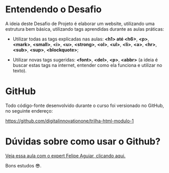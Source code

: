 # Entendendo o Desafio
 
A ideia deste Desafio de Projeto é elaborar um website, utilizando uma estrutura bem básica, utilizando tags aprendidas durante as aulas práticas:
 
- Utilizar todas as tags explicadas nas aulas: **\<h1> até \<h6>**, **\<p>**, **\<mark>**, **\<small>**, **\<i>**, **\<u>**, **\<strong>**, **\<ol>**, **\<ul>**, **\<li>**, **\<a>**, **\<hr>**, **\<sub>**, **\<sup>**, **\<blockquote>**;

- Utilizar novas tags sugeridas: **\<font>**, **\<del>**, **\<p>**, **\<abbr>** (a ideia é buscar estas tags na internet, entender como ela funciona e utilizar no texto).

# GitHub

Todo código-fonte desenvolvido durante o curso foi versionado no GitHub, no seguinte endereço:

[<u>https://github.com/digitalinnovationone/trilha-html-modulo-1</u>](https://github.com/digitalinnovationone/trilha-html-modulo-1)
 
# Dúvidas sobre como usar o Github?

[<u>Veja essa aula com o expert Felipe Aguiar, clicando aqui.</u>](https://web.dio.me/lives/primeiros-passos-com-git-e-github)
 
Bons estudos 😎.